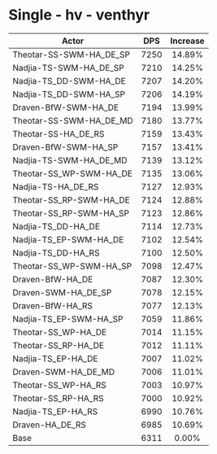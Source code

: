 # Single - hv - venthyr
| Actor | DPS | Increase |
|---|:---:|:---:|
|Theotar-SS-SWM-HA_DE_SP|7250|14.89%|
|Nadjia-TS-SWM-HA_DE_SP|7210|14.25%|
|Nadjia-TS_DD-SWM-HA_DE|7207|14.20%|
|Nadjia-TS_DD-SWM-HA_SP|7206|14.19%|
|Draven-BfW-SWM-HA_DE|7194|13.99%|
|Theotar-SS-SWM-HA_DE_MD|7180|13.77%|
|Theotar-SS-HA_DE_RS|7159|13.43%|
|Draven-BfW-SWM-HA_SP|7157|13.41%|
|Nadjia-TS-SWM-HA_DE_MD|7139|13.12%|
|Theotar-SS_WP-SWM-HA_DE|7135|13.06%|
|Nadjia-TS-HA_DE_RS|7127|12.93%|
|Theotar-SS_RP-SWM-HA_DE|7124|12.88%|
|Theotar-SS_RP-SWM-HA_SP|7123|12.86%|
|Nadjia-TS_DD-HA_DE|7114|12.73%|
|Nadjia-TS_EP-SWM-HA_DE|7102|12.54%|
|Nadjia-TS_DD-HA_RS|7100|12.50%|
|Theotar-SS_WP-SWM-HA_SP|7098|12.47%|
|Draven-BfW-HA_DE|7087|12.30%|
|Draven-SWM-HA_DE_SP|7078|12.15%|
|Draven-BfW-HA_RS|7077|12.13%|
|Nadjia-TS_EP-SWM-HA_SP|7059|11.86%|
|Theotar-SS_WP-HA_DE|7014|11.15%|
|Theotar-SS_RP-HA_DE|7012|11.11%|
|Nadjia-TS_EP-HA_DE|7007|11.02%|
|Draven-SWM-HA_DE_MD|7006|11.01%|
|Theotar-SS_WP-HA_RS|7003|10.97%|
|Theotar-SS_RP-HA_RS|7000|10.92%|
|Nadjia-TS_EP-HA_RS|6990|10.76%|
|Draven-HA_DE_RS|6985|10.69%|
|Base|6311|0.00%|
